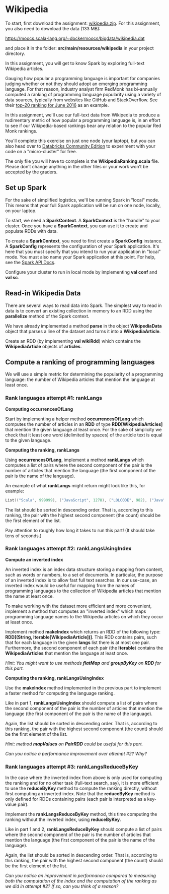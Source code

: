 # Wikipedia

To start, first download the assignment: [wikipedia.zip](https://moocs.scala-lang.org/~dockermoocs/handouts-coursera-2.13/wikipedia.zip). For this assignment, you also need to download the data (133 MB):

https://moocs.scala-lang.org/~dockermoocs/bigdata/wikipedia.dat

and place it in the folder: **src/main/resources/wikipedia** in your project directory.

In this assignment, you will get to know Spark by exploring full-text Wikipedia articles.

Gauging how popular a programming language is important for companies judging whether or not they should adopt an emerging programming language. For that reason, industry analyst firm RedMonk has bi-annually computed a ranking of programming language popularity using a variety of data sources, typically from websites like GitHub and StackOverflow. See their [top-20 ranking for June 2016](http://redmonk.com/sogrady/2016/07/20/language-rankings-6-16/) as an example.

In this assignment, we'll use our full-text data from Wikipedia to produce a rudimentary metric of how popular a programming language is, in an effort to see if our Wikipedia-based rankings bear any relation to the popular Red Monk rankings.

You'll complete this exercise on just one node (your laptop), but you can also head over to [Databricks Community Edition](https://community.cloud.databricks.com/) to experiment with your code on a "micro-cluster" for free.

The only file you will have to complete is the **WikipediaRanking.scala** file. Please don’t  change anything in the other files or your work won’t be accepted by the graders.

## Set up Spark

For the sake of simplified logistics, we'll be running Spark in "local" mode. This means that your full Spark application will be run on one node, locally, on your laptop.

To start, we need a **SparkContext**. A **SparkContext** is the "handle" to your cluster. Once you have a **SparkContext**, you can use it to create and populate RDDs with data.

To create a **SparkContext**, you need to first create a **SparkConfig** instance. A **SparkConfig** represents the configuration of your Spark application. It's here that you must specify that you intend to run your application in "local" mode. You must also name your Spark application at this point. For help, see the [Spark API Docs](https://spark.apache.org/docs/2.1.0/api/scala/index.html#org.apache.spark.package).

Configure your cluster to run in local mode by implementing **val conf** and **val sc**.

## Read-in Wikipedia Data

There are several ways to read data into Spark. The simplest way to read in data is to convert an existing collection in memory to an RDD using the **parallelize** method of the Spark context.

We have already implemented a method **parse** in the object **WikipediaData** object that parses a line of the dataset and turns it into a **WikipediaArticle**.

Create an RDD (by implementing **val wikiRdd**) which contains the **WikipediaArticle** objects of **articles**.

## Compute a ranking of programming languages

We will use a simple metric for determining the popularity of a programming language: the number of Wikipedia articles that mention the language at least once.

### Rank languages attempt #1: rankLangs

**Computing occurrencesOfLang**

Start by implementing a helper method **occurrencesOfLang** which computes the number of articles in an **RDD** of type **RDD[WikipediaArticles]** that mention the given language at least once. For the sake of simplicity we check that it least one word (delimited by spaces) of the article text is equal to the given language.

**Computing the ranking, rankLangs**

Using **occurrencesOfLang**, implement a method **rankLangs** which computes a list of pairs where the second component of the pair is the number of articles that mention the language (the first component of the pair is the name of the language).

An example of what **rankLangs** might return might look like this, for example:

```scala
List(("Scala", 999999), ("JavaScript", 1278), ("LOLCODE", 982), ("Java", 42))
```

The list should be sorted in descending order. That is, according to this ranking, the pair with the highest second component (the count) should be the first element of the list.

Pay attention to roughly how long it takes to run this part! (It should take tens of seconds.)

### Rank languages attempt #2: rankLangsUsingIndex

**Compute an inverted index**

An inverted index is an index data structure storing a mapping from content, such as words or numbers, to a set of documents. In particular, the purpose of an inverted index is to allow fast full text searches. In our use-case, an inverted index would be useful for mapping from the names of programming languages to the collection of Wikipedia articles that mention the name at least once.

To make working with the dataset more efficient and more convenient, implement a method that computes an "inverted index" which maps programming language names to the Wikipedia articles on which they occur at least once.

Implement method **makeIndex** which returns an RDD of the following type: **RDD[(String, Iterable[WikipediaArticle])]**. This RDD contains pairs, such that for each language in the given **langs** list there is at most one pair. Furthermore, the second component of each pair (the **Iterable**) contains the **WikipediaArticles** that mention the language at least once.

*Hint: You might want to use methods* ***flatMap*** *and* ***groupByKey*** *on* ***RDD*** *for this part.*

**Computing the ranking, rankLangsUsingIndex**

Use the **makeIndex** method implemented in the previous part to implement a faster method for computing the language ranking.

Like in part 1, **rankLangsUsingIndex** should compute a list of pairs where the second component of the pair is the number of articles that mention the language (the first component of the pair is the name of the language).

Again, the list should be sorted in descending order. That is, according to this ranking, the pair with the highest second component (the count) should be the first element of the list.

*Hint: method* ***mapValues*** *on* ***PairRDD*** *could be useful for this part.*

*Can you notice a performance improvement over attempt #2? Why?*

### Rank languages attempt #3: rankLangsReduceByKey

In the case where the inverted index from above is only used for computing the ranking and for no other task (full-text search, say), it is more efficient to use the **reduceByKey** method to compute the ranking directly, without first computing an inverted index. Note that the **reduceByKey** method is only defined for RDDs containing pairs (each pair is interpreted as a key-value pair).

Implement the **rankLangsReduceByKey** method, this time computing the ranking without the inverted index, using **reduceByKey**.

Like in part 1 and 2, **rankLangsReduceByKey** should compute a list of pairs where the second component of the pair is the number of articles that mention the language (the first component of the pair is the name of the language).

Again, the list should be sorted in descending order. That is, according to this ranking, the pair with the highest second component (the count) should be the first element of the list.

*Can you notice an improvement in performance compared to measuring both the computation of the index and the computation of the ranking as we did in attempt #2? If so, can you think of a reason?*